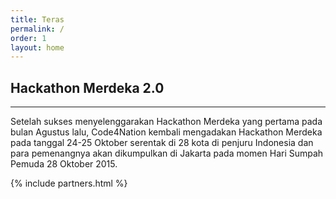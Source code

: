 ```yaml
---
title: Teras
permalink: /
order: 1
layout: home
---
```


## Hackathon Merdeka 2.0
- - -

Setelah sukses menyelenggarakan Hackathon Merdeka yang pertama pada bulan Agustus lalu, Code4Nation kembali mengadakan Hackathon Merdeka pada tanggal 24-25 Oktober serentak di 28 kota di penjuru Indonesia dan para pemenangnya akan dikumpulkan di Jakarta pada momen Hari Sumpah Pemuda 28 Oktober 2015.

{% include partners.html %}
